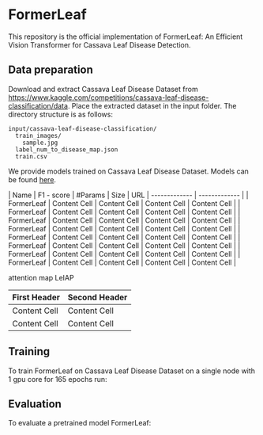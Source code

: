# FormerLeaf

This repository is the official implementation of FormerLeaf: An Efficient Vision Transformer for Cassava Leaf Disease Detection.

## Data preparation

Download and extract Cassava Leaf Disease Dataset from https://www.kaggle.com/competitions/cassava-leaf-disease-classification/data. Place the extracted dataset in the input folder. The directory structure is as follows:
```
input/cassava-leaf-disease-classification/
  train_images/
    sample.jpg
  label_num_to_disease_map.json
  train.csv
```


We provide models trained on Cassava Leaf Disease Dataset. Models can be found [here](https://github.com/iec2-uit/FormerLeaf/releases/tag/model_zoo_release).

| Name  | F1 - score | #Params  | Size | URL
| ------------- | ------------- |
| FormerLeaf | Content Cell  | Content Cell  | Content Cell  | Content Cell  |
| FormerLeaf | Content Cell  | Content Cell  | Content Cell  | Content Cell  |
| FormerLeaf | Content Cell  | Content Cell  | Content Cell  | Content Cell  |
| FormerLeaf | Content Cell  | Content Cell  | Content Cell  | Content Cell  |
| FormerLeaf | Content Cell  | Content Cell  | Content Cell  | Content Cell  |
| FormerLeaf | Content Cell  | Content Cell  | Content Cell  | Content Cell  |
| FormerLeaf | Content Cell  | Content Cell  | Content Cell  | Content Cell  |
| FormerLeaf | Content Cell  | Content Cell  | Content Cell  | Content Cell  |


attention map LeIAP

| First Header  | Second Header |
| ------------- | ------------- |
| Content Cell  | Content Cell  |
| Content Cell  | Content Cell  |

## Training

To train FormerLeaf on Cassava Leaf Disease Dataset on a single node with 1 gpu core for 165 epochs run:

## Evaluation

To evaluate a pretrained model FormerLeaf:
